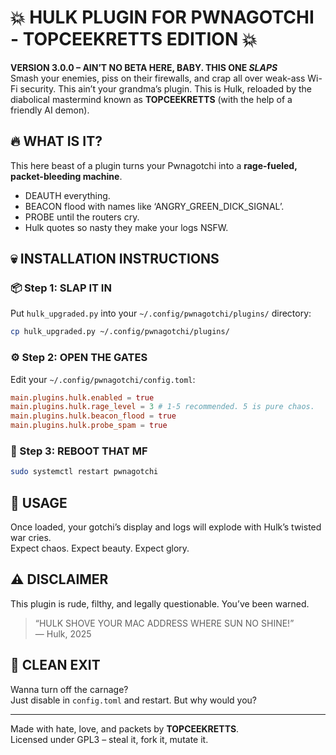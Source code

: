 # 💥 HULK PLUGIN FOR PWNAGOTCHI - TOPCEEKRETTS EDITION 💥

**VERSION 3.0.0 – AIN’T NO BETA HERE, BABY. THIS ONE *SLAPS***  
Smash your enemies, piss on their firewalls, and crap all over weak-ass Wi-Fi security. This ain’t your grandma’s plugin. This is Hulk, reloaded by the diabolical mastermind known as **TOPCEEKRETTS** (with the help of a friendly AI demon).  

## 🔥 WHAT IS IT?

This here beast of a plugin turns your Pwnagotchi into a **rage-fueled, packet-bleeding machine**.  
- DEAUTH everything.  
- BEACON flood with names like ‘ANGRY_GREEN_DICK_SIGNAL’.  
- PROBE until the routers cry.  
- Hulk quotes so nasty they make your logs NSFW.

## 💀 INSTALLATION INSTRUCTIONS

### 📦 Step 1: SLAP IT IN
Put `hulk_upgraded.py` into your `~/.config/pwnagotchi/plugins/` directory:

```bash
cp hulk_upgraded.py ~/.config/pwnagotchi/plugins/
```

### ⚙️ Step 2: OPEN THE GATES
Edit your `~/.config/pwnagotchi/config.toml`:

```toml
main.plugins.hulk.enabled = true
main.plugins.hulk.rage_level = 3 # 1-5 recommended. 5 is pure chaos.
main.plugins.hulk.beacon_flood = true
main.plugins.hulk.probe_spam = true
```

### 🧠 Step 3: REBOOT THAT MF
```bash
sudo systemctl restart pwnagotchi
```

## 🧨 USAGE
Once loaded, your gotchi’s display and logs will explode with Hulk’s twisted war cries.  
Expect chaos. Expect beauty. Expect glory.

## ⚠️ DISCLAIMER
This plugin is rude, filthy, and legally questionable. You’ve been warned.

> “HULK SHOVE YOUR MAC ADDRESS WHERE SUN NO SHINE!”  
— Hulk, 2025

## 🧼 CLEAN EXIT
Wanna turn off the carnage?  
Just disable in `config.toml` and restart. But why would you?

---

Made with hate, love, and packets by **TOPCEEKRETTS**.  
Licensed under GPL3 – steal it, fork it, mutate it.
